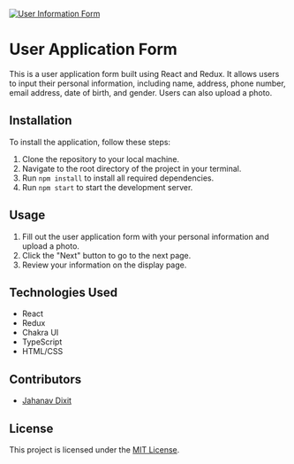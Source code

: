 [![User Information Form](https://img.shields.io/badge/On%20Netlify-LIVE-green?style=for-the-badge)](https://6460c75fdd09d60008359b68--iridescent-mochi-97f5b1.netlify.app/)
# User Application Form

This is a user application form built using React and Redux. It allows users to input their personal information, including name, address, phone number, email address, date of birth, and gender. Users can also upload a photo.

## Installation

To install the application, follow these steps:

1. Clone the repository to your local machine.
2. Navigate to the root directory of the project in your terminal.
3. Run `npm install` to install all required dependencies.
4. Run `npm start` to start the development server.

## Usage

1. Fill out the user application form with your personal information and upload a photo.
2. Click the "Next" button to go to the next page.
3. Review your information on the display page.

## Technologies Used

- React
- Redux
- Chakra UI
- TypeScript
- HTML/CSS

## Contributors

- [Jahanav Dixit](https://github.com/JahanavDixit)

## License

This project is licensed under the [MIT License](https://opensource.org/licenses/MIT).
